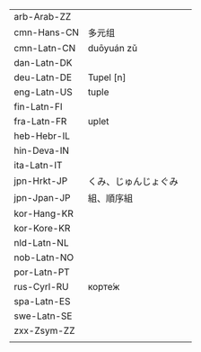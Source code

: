 | | | |
|-|-|-|
| arb-Arab-ZZ |  |  |
| cmn-Hans-CN | 多元组 |  |
| cmn-Latn-CN | duōyuán zǔ |  |
| dan-Latn-DK |  |  |
| deu-Latn-DE | Tupel [n] |  |
| eng-Latn-US | tuple |  |
| fin-Latn-FI |  |  |
| fra-Latn-FR | uplet |  |
| heb-Hebr-IL |  |  |
| hin-Deva-IN |  |  |
| ita-Latn-IT |  |  |
| jpn-Hrkt-JP | くみ、じゅんじょぐみ |  |
| jpn-Jpan-JP | 組、順序組 |  |
| kor-Hang-KR |  |  |
| kor-Kore-KR |  |  |
| nld-Latn-NL |  |  |
| nob-Latn-NO |  |  |
| por-Latn-PT |  |  |
| rus-Cyrl-RU | корте́ж |  |
| spa-Latn-ES |  |  |
| swe-Latn-SE |  |  |
| zxx-Zsym-ZZ |  |  |
|  |  |  |